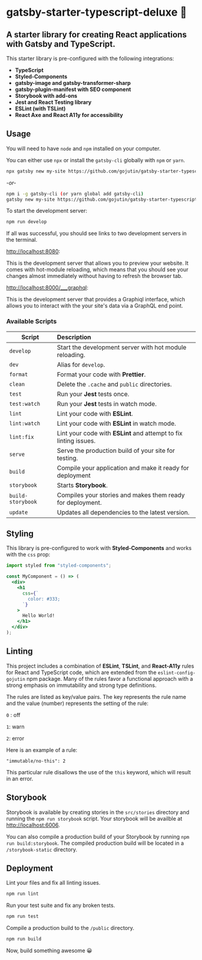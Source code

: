 # gatsby-starter-typescript-deluxe 🌟

## A starter library for creating React applications with Gatsby and TypeScript.

This starter library is pre-configured with the following integrations:

- **TypeScript**
- **Styled-Components**
- **gatsby-image and gatsby-transformer-sharp**
- **gatsby-plugin-manifest with SEO component**
- **Storybook with add-ons**
- **Jest and React Testing library**
- **ESLint (with TSLint)**
- **React Axe and React A11y for accessibility**

## Usage

You will need to have `node` and `npm` installed on your computer.

You can either use `npx` or install the `gatsby-cli` globally with `npm` or `yarn`.

```sh
npx gatsby new my-site https://github.com/gojutin/gatsby-starter-typescript-deluxe
```

_-or-_

```sh
npm i -g gatsby-cli (or yarn global add gatsby-cli)
gatsby new my-site https://github.com/gojutin/gatsby-starter-typescript-deluxe
```

To start the development server:

```sh
npm run develop
```

If all was successful, you should see links to two development servers in the terminal.

[http://localhost:8080](http://localhost:8080):

This is the development server that allows you to preview your website. It comes with hot-module reloading, which means that you should see your changes almost immediately without having to refresh the browser tab.

[http://localhost:8000/___graphql](http://localhost:8000/___graphql):

This is the development server that provides a Graphiql interface, which allows you to interact with the your site's data via a GraphQL end point.


### Available Scripts

| Script            | Description                                                       |
| ----------------- | :---------------------------------------------------------------- |
| `develop`         | Start the development server with hot module reloading.           |
| `dev`             | Alias for `develop`.                                              |
| `format`          | Format your code with **Prettier**.                               |
| `clean`           | Delete the `.cache` and `public` directories.                     |
| `test`            | Run your **Jest** tests once.                                     |
| `test:watch`      | Run your **Jest** tests in watch mode.                            |
| `lint`            | Lint your code with **ESLint**.                                   |
| `lint:watch`      | Lint your code with **ESLint** in watch mode.                     |
| `lint:fix`        | Lint your code with **ESLint** and attempt to fix linting issues. |
| `serve`           | Serve the production build of your site for testing.              |
| `build`           | Compile your application and make it ready for deployment         |
| `storybook`       | Starts **Storybook**.                                             |
| `build-storybook` | Compiles your stories and makes them ready for deployment.        |
| `update`          | Updates all dependencies to the latest version.                   |

## Styling

This library is pre-configured to work with **Styled-Components** and works with the `css` prop:

```jsx
import styled from "styled-components";

const MyComponent = () => (
  <div>
    <h1
      css={`
        color: #333;
      `}
    >
      Hello World!
    </h1>
  </div>
);
```

## Linting

This project includes a combination of **ESLint**, **TSLint**, and **React-A11y** rules for React and TypeScript code, which are extended from the `eslint-config-gojutin` npm package. Many of the rules favor a functional approach with a strong emphasis on immutability and strong type definitions. 

The rules are listed as key/value pairs. The key represents the rule name and the value (number) represents the setting of the rule:

`0` : off

`1`: warn

`2`: error

Here is an example of a rule:

```
"immutable/no-this": 2
```

This particular rule disallows the use of the `this` keyword, which will result in an error.

## Storybook

Storybook is available by creating stories in the `src/stories` directory and running the `npm run storybook` script. Your storybook will be availble at [http://localhost:6006](http://localhost:6006).

You can also compile a production build of your Storybook by running `npm run build:storybook`. The compiled production build will be located in a `/storybook-static` directory.

## Deployment

Lint your files and fix all linting issues.

```sh
npm run lint
```

Run your test suite and fix any broken tests.

```sh
npm run test
```

Compile a production build to the `/public` directory.

```sh
npm run build
```

Now, build something awesome 😀
